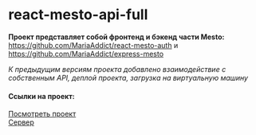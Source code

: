 # react-mesto-api-full

**Проект представляет собой фронтенд и бэкенд части Mesto:** https://github.com/MariaAddict/react-mesto-auth и https://github.com/MariaAddict/express-mesto

_К предыдущим версиям проекта добавлено взаимодействие с собственным API, деплой проекта, загрузка на виртуальную машину_

#### Ссылки на проект:
[Посмотреть проект](http://mesto.mortany.ru/ "Добро пожаловать")  
[Сервер](http://api.mesto.mortany.ru/)

